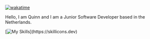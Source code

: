 [![wakatime](https://wakatime.com/badge/user/018cfe1b-8ae8-4118-a23c-ca72776623c1.svg)](https://wakatime.com/@018cfe1b-8ae8-4118-a23c-ca72776623c1)

Hello, I am Quinn and I am a Junior Software Developer based in the Netherlands.

[![My Skills]([https://skillicons.dev/icons?i=aws,gcp,azure,react,vue,flutter&perline=3](https://skillicons.dev/icons?i=cs,js,ts,nodejs,bun,next,dotnet,react,mysql,postgres,redis,tailwind,bootstrap,git)https://skillicons.dev/icons?i=cs,js,ts,nodejs,bun,next,dotnet,react,mysql,postgres,redis,tailwind,bootstrap,git)](https://skillicons.dev)

